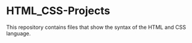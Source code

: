 # HTML_CSS-Projects

This repository contains files that show the syntax of the HTML and CSS language.
 
